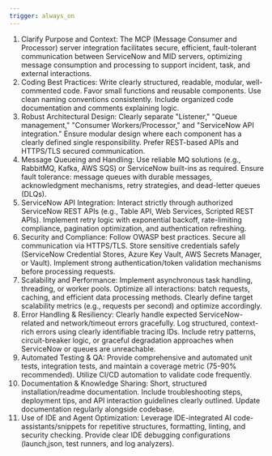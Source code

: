 ```yaml
---
trigger: always_on
---
```


1. Clarify Purpose and Context:
The MCP (Message Consumer and Processor) server integration facilitates secure, efficient, fault-tolerant communication between ServiceNow and MID servers, optimizing message consumption and processing to support incident, task, and external interactions.
2. Coding Best Practices:
Write clearly structured, readable, modular, well-commented code.
Favor small functions and reusable components.
Use clean naming conventions consistently.
Include organized code documentation and comments explaining logic.
3. Robust Architectural Design:
Clearly separate "Listener," "Queue management," "Consumer Workers/Processor," and "ServiceNow API integration."
Ensure modular design where each component has a clearly defined single responsibility.
Prefer REST-based APIs and HTTPS/TLS secured communication.
4. Message Queueing and Handling:
Use reliable MQ solutions (e.g., RabbitMQ, Kafka, AWS SQS) or ServiceNow built-ins as required.
Ensure fault tolerance: message queues with durable messages, acknowledgment mechanisms, retry strategies, and dead-letter queues (DLQs).
5. ServiceNow API Integration:
Interact strictly through authorized ServiceNow REST APIs (e.g., Table API, Web Services, Scripted REST APIs).
Implement retry logic with exponential backoff, rate-limiting compliance, pagination optimization, and authentication refreshing.
6. Security and Compliance:
Follow OWASP best practices.
Secure all communication via HTTPS/TLS.
Store sensitive credentials safely (ServiceNow Credential Stores, Azure Key Vault, AWS Secrets Manager, or Vault).
Implement strong authentication/token validation mechanisms before processing requests.
7. Scalability and Performance:
Implement asynchronous task handling, threading, or worker pools.
Optimize all interactions: batch requests, caching, and efficient data processing methods.
Clearly define target scalability metrics (e.g., requests per second) and optimize accordingly.
8. Error Handling & Resiliency:
Clearly handle expected ServiceNow-related and network/timeout errors gracefully.
Log structured, context-rich errors using clearly identifiable tracing IDs.
Include retry patterns, circuit-breaker logic, or graceful degradation approaches when ServiceNow or queues are unreachable.
9. Automated Testing & QA:
Provide comprehensive and automated unit tests, integration tests, and maintain a coverage metric (75-90% recommended).
Utilize CI/CD automation to validate code frequently.
10. Documentation & Knowledge Sharing:
Short, structured installation/readme documentation.
Include troubleshooting steps, deployment tips, and API interaction guidelines clearly outlined.
Update documentation regularly alongside codebase.
11. Use of IDE and Agent Optimization:
Leverage IDE-integrated AI code-assistants/snippets for repetitive structures, formatting, linting, and security checking.
Provide clear IDE debugging configurations (launch,json, test runners, and log analyzers).